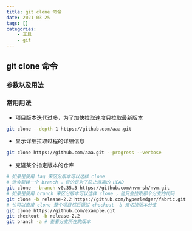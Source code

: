```yaml
---
title: git clone 命令
date: 2021-03-25
tags: []
categories: 
    - 工具
    - git
---
```


## git clone 命令

### 参数以及用法

### 常用用法

- 项目版本迭代过多，为了加快拉取速度只拉取最新版本

``` BASH
git clone --depth 1 https://github.com/aaa.git 
```

- 显示详细拉取过程的详细信息

``` BASH
git clone https://github.com/aaa.git --progress --verbose
```

- 克隆某个指定版本的仓库

``` BASH
# 如果是使用 tag 来区分版本可以这样 clone
# 他会新建一个 branch ，目的是为了防止游离的 HEAD
git clone --branch v0.35.3 https://github.com/nvm-sh/nvm.git 
# 如果是使用 branch 来区分版本可以这样 clone ，他只会拉取那个分支的代码
git clone -b release-2.2 https://github.com/hyperledger/fabric.git
# 也可以直接 clone 整个项目然后通过 checkout -b 来切换版本分支
git clone https://github.com/example.git
git checkout -b release-2.2
git branch -a # 查看分支所在的版本
```
